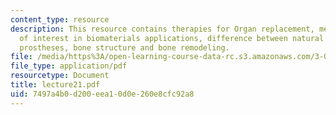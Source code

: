```yaml
---
content_type: resource
description: This resource contains therapies for Organ replacement, mechanical properties
  of interest in biomaterials applications, difference between natural femur and hip
  prostheses, bone structure and bone remodeling.
file: /media/https%3A/open-learning-course-data-rc.s3.amazonaws.com/3-051j-materials-for-biomedical-applications-spring-2006/7497a4b0d200eea10d0e260e8cfc92a8_lecture21.pdf
file_type: application/pdf
resourcetype: Document
title: lecture21.pdf
uid: 7497a4b0-d200-eea1-0d0e-260e8cfc92a8
---
```


